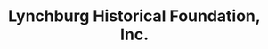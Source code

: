 ---
layout: repo
title: "Lynchburg Historical Foundation, Inc."
id: 16652
permalink: repos/16652/
---